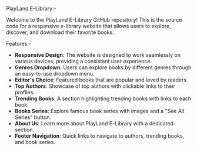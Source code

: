 PlayLand E-Library:-

Welcome to the PlayLand E-Library GitHub repository! This is the source code for a responsive e-library website that allows users to explore, discover, and download their favorite books.

Features:-

- **Responsive Design**: The website is designed to work seamlessly on various devices, providing a consistent user experience.
- **Genres Dropdown**: Users can explore books by different genres through an easy-to-use dropdown menu.
- **Editor's Choice**: Featured books that are popular and loved by readers.
- **Top Authors**: Showcase of top authors with clickable links to their profiles.
- **Trending Books**: A section highlighting trending books with links to each book.
- **Books Series**: Explore famous book series with images and a "See All Series" button.
- **About Us**: Learn more about PlayLand E-Library with a dedicated section.
- **Footer Navigation**: Quick links to navigate to authors, trending books, and book series.